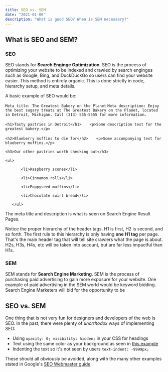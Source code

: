```yaml
---
title: SEO vs. SEM
date: "2021-01-06"
description: "What is good SEO? When is SEM necessary?"
---
```


## What is SEO and SEM?

### SEO

SEO stands for **Search Enginge Optimization**. SEO is the process of optimizing your website to be indexed and crawled by search enginges such as Google, Bing, and DuckDuckGo so users can find your website easier. This method is entirely organic. This is done strictly in code, hierarchy setup, and meta details.

A basic example of SEO would be:

`Meta title: The Greatest Bakery on the Planet`
`Meta description: Enjoy the best sugary treats at The Greatest Bakery on the Planet, located in Detroit, Michigan. Call (313) 555-5555 for more information.`

`<h1>Tasty pastries in Detroit</h1>`
`   <p>Some description text for the greatest bakery.</p>`

`<h2>Blueberry muffins to die for</h2>`
`   <p>Some accompanying text for blueberry muffins.</p>`

`<h3>Our other pastries worth checking out</h3>`

`<ul>`

`       <li>Raspberry scones</li>`

`       <li>Cinnamon rolls</li>`

`       <li>Poppyseed muffins</li>`

`       <li>Chocolate swirl bread</li>`

`   </ul>`

The meta title and description is what is seen on Search Engine Result Pages.

Notice the proper hierarchy of the header tags. H1 is first, H2 is second, and so forth. The first rule to this hierarchy is only having **one H1 tag** per page. That's the main header tag that will tell site crawlers what the page is about. H2s, H3s, H4s, etc will be taken into account, but are far less impactful than H1s. 

### SEM

SEM stands for **Search Engine Marketing**. SEM is the process of purchasing paid advertising to gain more exposure for your website. One example of paid advertising in the SEM world would be keyword bidding. Search Engine Marketers will bid for the opportunity to be 

## SEO vs. SEM

One thing that is not very fun for designers and developers of the web is SEO. In the past, there were plenty of *unorthodox*
ways of implementing SEO:

- Using `opacity: 0; visibility: hidden;` in your CSS for headings
- Text using the same color as your background as seen in [this example](https://old.reddit.com/r/webdev/comments/krercw/white_text_on_white_background_for_seo_in_2021/)
- Indenting the text so it's not seen by users `text-indent: -9999px;`

These should all obviously be avoided, along with the many other examples stated in Google's [SEO Webmaster guide](https://developers.google.com/search/docs/advanced/guidelines/webmaster-guidelines?hl=en).